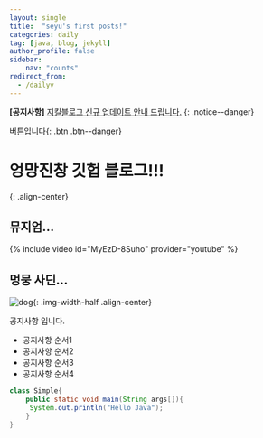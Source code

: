 ```yaml
---
layout: single
title:  "seyu's first posts!"
categories: daily
tag: [java, blog, jekyll]
author_profile: false
sidebar:
    nav: "counts"
redirect_from:
  - /dailyv
---
```


**[공지사항]** [지킬블로그 신규 업데이트 안내 드립니다.](http://mmistakes.github.io/minimal-mistakes/docs/quick-start-guide/)
{: .notice--danger}

[버튼입니다](https://google.com){: .btn .btn--danger}


# 엉망진창 깃헙 블로그!!!
{: .align-center}

## 뮤지엄...

{% include video id="MyEzD-8Suho" provider="youtube" %}


## 멍뭉 사딘...

![dog]({{site.url}}/images/2023-08-01-first/dog.jpg){: .img-width-half .align-center}

<div class="notice--success">
    <div>공지사항 입니다.</div>
    <ul>
        <li>공지사항 순서1</li>
        <li>공지사항 순서2</li>
        <li>공지사항 순서3</li>
        <li>공지사항 순서4</li>
    </ul>
</div>

```java
class Simple{  
    public static void main(String args[]){  
     System.out.println("Hello Java");  
    }  
}  
```
